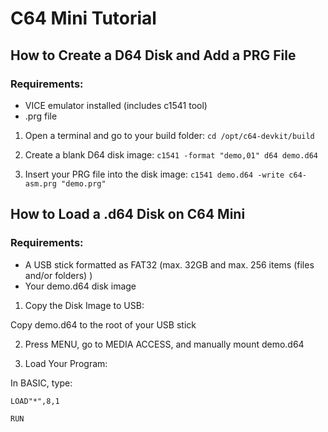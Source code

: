 # C64 Mini Tutorial

## How to Create a D64 Disk and Add a PRG File

### Requirements:
- VICE emulator installed (includes c1541 tool)
- .prg file

1. Open a terminal and go to your build folder:
`cd /opt/c64-devkit/build`

2. Create a blank D64 disk image:
`c1541 -format "demo,01" d64 demo.d64`

3. Insert your PRG file into the disk image:
`c1541 demo.d64 -write c64-asm.prg "demo.prg"`


## How to Load a .d64 Disk on C64 Mini

### Requirements:
- A USB stick formatted as FAT32 (max. 32GB and max. 256 items (files and/or folders) )
- Your demo.d64 disk image

1. Copy the Disk Image to USB:

Copy demo.d64 to the root of your USB stick

2. Press MENU, go to MEDIA ACCESS, and manually mount demo.d64

3. Load Your Program: 

In BASIC, type:

`LOAD"*",8,1`

`RUN`


